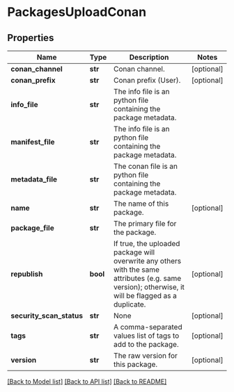 # PackagesUploadConan

## Properties
Name | Type | Description | Notes
------------ | ------------- | ------------- | -------------
**conan_channel** | **str** | Conan channel. | [optional] 
**conan_prefix** | **str** | Conan prefix (User). | [optional] 
**info_file** | **str** | The info file is an python file containing the package metadata. | 
**manifest_file** | **str** | The info file is an python file containing the package metadata. | 
**metadata_file** | **str** | The conan file is an python file containing the package metadata. | 
**name** | **str** | The name of this package. | [optional] 
**package_file** | **str** | The primary file for the package. | 
**republish** | **bool** | If true, the uploaded package will overwrite any others with the same attributes (e.g. same version); otherwise, it will be flagged as a duplicate. | [optional] 
**security_scan_status** | **str** | None | [optional] 
**tags** | **str** | A comma-separated values list of tags to add to the package. | [optional] 
**version** | **str** | The raw version for this package. | [optional] 

[[Back to Model list]](../README.md#documentation-for-models) [[Back to API list]](../README.md#documentation-for-api-endpoints) [[Back to README]](../README.md)


